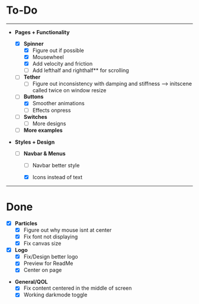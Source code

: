 # To-Do 
___

- **Pages + Functionality**

  - [x] **Spinner**
    - [x] Figure out if possible
    - [x] Mousewheel
    - [x] Add velocity and friction
    - [ ] Add lefthalf and righthalf** for scrolling

  - [ ] **Tether**
    - [ ] Figure out inconsistency with damping and stiffness --> initscene called twice on window resize

  - [ ] **Buttons**
    - [x] Smoother animations
    - [ ] Effects onpress

  - [ ] **Switches**
    - [ ] More designs

  - [ ] **More examples**

- **Styles + Design**

  - [ ] **Navbar & Menus**
    - [ ] Navbar better style
    - [x] Icons instead of text


___

# Done

  - [x] **Particles**
    - [x] Figure out why mouse isnt at center 
    - [x] Fix font not displaying
    - [x] Fix canvas size

  - [x] **Logo**
    - [x] Fix/Design better logo
    - [x] Preview for ReadMe
    - [x] Center on page

  - **General/QOL**
    - [x] Fix content centered in the middle of screen
    - [x] Working darkmode toggle